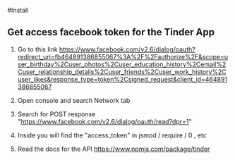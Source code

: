
#Install

## Get access facebook token for the Tinder App

1. Go to this link
https://www.facebook.com/v2.6/dialog/oauth?redirect_uri=fb464891386855067%3A%2F%2Fauthorize%2F&scope=user_birthday%2Cuser_photos%2Cuser_education_history%2Cemail%2Cuser_relationship_details%2Cuser_friends%2Cuser_work_history%2Cuser_likes&response_type=token%2Csigned_request&client_id=464891386855067

2. Open console and search Network tab
3. Search for POST response "https://www.facebook.com/v2.6/dialog/oauth/read?dpr=1"
4. Inside you will find the "access_token" in jsmod / require / 0 , etc

5. Read the docs for the API https://www.npmjs.com/package/tinder
